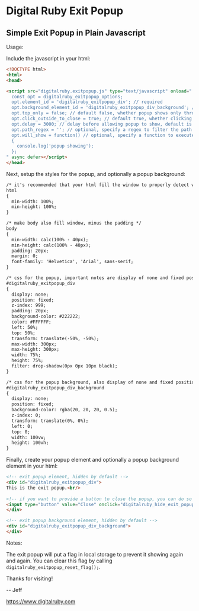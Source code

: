 # Digital Ruby Exit Popup

## Simple Exit Popup in Plain Javascript

Usage:

Include the javascript in your html:

```html
<!DOCTYPE html>
<html>
<head>

<script src="digitalruby.exitpopup.js" type="text/javascript" onload="
  const opt = digitalruby_exitpopup_options;
  opt.element_id = 'digitalruby_exitpopup_div'; // required
  opt.background_element_id = 'digitalruby_exitpopup_div_background'; // optional
  opt.top_only = false; // default false, whether popup shows only through top exit or all exits
  opt.click_outside_to_close = true; // default true, whether clicking outside the popup will close it
  opt.delay = 3000; // delay before allowing popup to show, default is 3000 milliseconds
  opt.path_regex = ''; // optional, specify a regex to filter the path on, if no match, exit popup will not show
  opt.will_show = function() // optional, specify a function to execute before the popup shows
  {
    console.log('popup showing');
  };
" async defer></script>
</head>
```

Next, setup the styles for the popup, and optionally a popup background:

```html
/* it's recommended that your html fill the window to properly detect when the mouse leaves */
html
{
  min-width: 100%;
  min-height: 100%;
}

/* make body also fill window, minus the padding */
body
{
  min-width: calc(100% - 40px);
  min-height: calc(100% - 40px);
  padding: 20px;
  margin: 0;
  font-family: 'Helvetica', 'Arial', sans-serif;
}

/* css for the popup, important notes are display of none and fixed position along with a high z index and centering */
#digitalruby_exitpopup_div
{
  display: none;
  position: fixed;
  z-index: 999;
  padding: 20px;
  background-color: #222222;
  color: #FFFFFF;
  left: 50%;
  top: 50%;
  transform: translate(-50%, -50%);
  max-width: 300px;
  max-height: 300px;
  width: 75%;
  height: 75%;
  filter: drop-shadow(0px 0px 10px black);
}

/* css for the popup background, also display of none and fixed position along with filling the viewport */
#digitalruby_exitpopup_div_background
{
  display: none;
  position: fixed;
  background-color: rgba(20, 20, 20, 0.5);
  z-index: 0;
  transform: translate(0%, 0%);
  left: 0;
  top: 0;
  width: 100vw;
  height: 100vh;
}
```

Finally, create your popup element and optionally a popup background element in your html:

```html
<!-- exit popup element, hidden by default -->
<div id="digitalruby_exitpopup_div">
This is the exit popup.<br/>
  
<!-- if you want to provide a button to close the popup, you can do so and make sure to call digitalruby_hide_exit_popup -->
<input type="button" value="Close" onclick="digitalruby_hide_exit_popup();" />
</div>

<!-- exit popup background element, hidden by default -->
<div id="digitalruby_exitpopup_div_background">
</div>
```

Notes:

The exit popup will put a flag in local storage to prevent it showing again and again. You can clear this flag by calling `digitalruby_exitpopup_reset_flag();`.

Thanks for visiting!

-- Jeff

https://www.digitalruby.com
